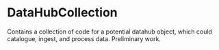 # DataHubCollection
Contains a collection of code for a potential datahub object, which could catalogue, ingest, and process data. Preliminary work.
